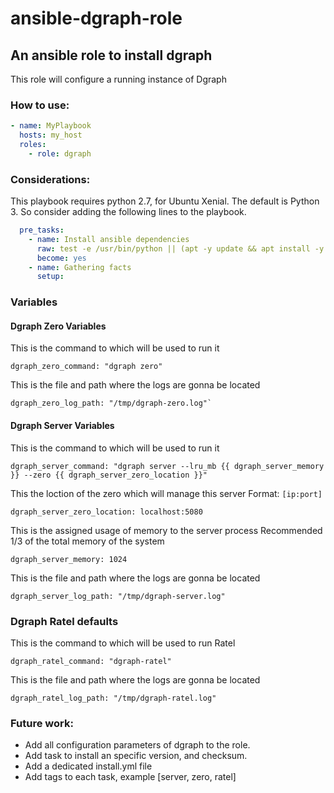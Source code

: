 # ansible-dgraph-role
## An ansible role to install dgraph

This role will configure a running instance of Dgraph

### How to use:

``` yaml
- name: MyPlaybook
  hosts: my_host
  roles:
    - role: dgraph
```

### Considerations:
This playbook requires python 2.7, for Ubuntu Xenial. The default is Python 3. So consider adding the following lines to the playbook.

```yaml
  pre_tasks:
    - name: Install ansible dependencies
      raw: test -e /usr/bin/python || (apt -y update && apt install -y python-minimal)
      become: yes
    - name: Gathering facts
      setup:
```


### Variables

#### Dgraph Zero Variables
This is the command to which will be used to run it
```shell
dgraph_zero_command: "dgraph zero"
```

This is the file and path where the logs are gonna be located
```shell
dgraph_zero_log_path: "/tmp/dgraph-zero.log"`
```
#### Dgraph Server Variables
This is the command to which will be used to run it
```shell
dgraph_server_command: "dgraph server --lru_mb {{ dgraph_server_memory }} --zero {{ dgraph_server_zero_location }}"
```

This the loction of the zero which will manage this server
Format: `[ip:port]`

```shell
dgraph_server_zero_location: localhost:5080
```

This is the assigned usage of memory to the server process
Recommended 1/3 of the total memory of the system
```shell
dgraph_server_memory: 1024
```

This is the file and path where the logs are gonna be located
```shell
dgraph_server_log_path: "/tmp/dgraph-server.log"
```
### Dgraph Ratel defaults
This is the command to which will be used to run Ratel

```shell
dgraph_ratel_command: "dgraph-ratel"
```
 This is the file and path where the logs are gonna be located
```shell
dgraph_ratel_log_path: "/tmp/dgraph-ratel.log"
```
### Future work:

* Add all configuration parameters of dgraph to the role.
* Add task to install an specific version, and checksum.
* Add a dedicated install.yml file
* Add tags to each task, example [server, zero, ratel]
